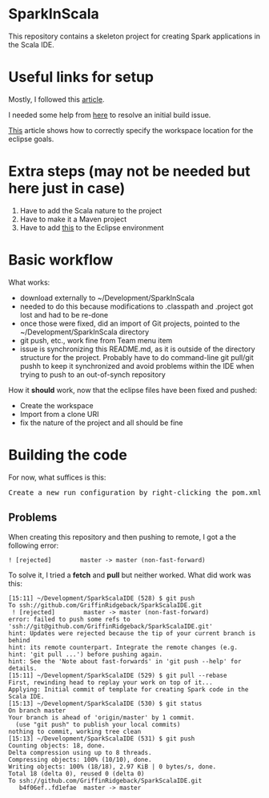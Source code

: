 # SparkInScala
This repository contains a skeleton project for creating Spark applications in the Scala IDE.

# Useful links for setup
Mostly, I followed this [article](http://docs.scala-lang.org/tutorials/scala-with-maven.html).

I needed some help from [here](http://stackoverflow.com/questions/35016945/scalac-error-bad-option-maketransitive-on-mvn-package-via-command-line) to resolve an initial build issue.

[This](https://www.mkyong.com/maven/how-to-configure-m2_repo-variable-in-eclipse-ide/) article shows how to correctly specify the workspace location for the eclipse goals.

# Extra steps (may not be needed but here just in case)
1. Have to add the Scala nature to the project
2. Have to make it a Maven project
3. Have to add [this](http://scala-ide.org/docs/tutorials/m2eclipse/) to the Eclipse environment

# Basic workflow
What works:
* download externally to ~/Development/SparkInScala
* needed to do this because modifications to .classpath and .project got lost and had to be re-done
* once those were fixed, did an import of Git projects, pointed to the ~/Development/SparkInScala directory
* git push, etc., work fine from Team menu item
* issue is synchronizing this README.md, as it is outside of the directory structure for the project.  Probably have to do command-line git pull/git pushh to keep it synchronized and avoid problems within the IDE when trying to push to an out-of-synch repository

How it __should__ work, now that the eclipse files have been fixed and pushed:
* Create the workspace
* Import from a clone URI
* fix the nature of the project and all should be fine

# Building the code
For now, what suffices is this:
<pre>
Create a new run configuration by right-clicking the pom.xml and specifying "compile" as the goal
</pre>

## Problems
When creating this repository and then pushing to remote, I got a the following error:

```
! [rejected]        master -> master (non-fast-forward)
```

To solve it, I tried a __fetch__ and __pull__ but neither worked.  What did work was this:
```
[15:11] ~/Development/SparkScalaIDE (528) $ git push
To ssh://github.com/GriffinRidgeback/SparkScalaIDE.git
 ! [rejected]        master -> master (non-fast-forward)
error: failed to push some refs to 'ssh://git@github.com/GriffinRidgeback/SparkScalaIDE.git'
hint: Updates were rejected because the tip of your current branch is behind
hint: its remote counterpart. Integrate the remote changes (e.g.
hint: 'git pull ...') before pushing again.
hint: See the 'Note about fast-forwards' in 'git push --help' for details.
[15:11] ~/Development/SparkScalaIDE (529) $ git pull --rebase
First, rewinding head to replay your work on top of it...
Applying: Initial commit of template for creating Spark code in the Scala IDE.
[15:13] ~/Development/SparkScalaIDE (530) $ git status
On branch master
Your branch is ahead of 'origin/master' by 1 commit.
  (use "git push" to publish your local commits)
nothing to commit, working tree clean
[15:13] ~/Development/SparkScalaIDE (531) $ git push
Counting objects: 18, done.
Delta compression using up to 8 threads.
Compressing objects: 100% (10/10), done.
Writing objects: 100% (18/18), 2.97 KiB | 0 bytes/s, done.
Total 18 (delta 0), reused 0 (delta 0)
To ssh://github.com/GriffinRidgeback/SparkScalaIDE.git
   b4f06ef..fd1efae  master -> master
```
